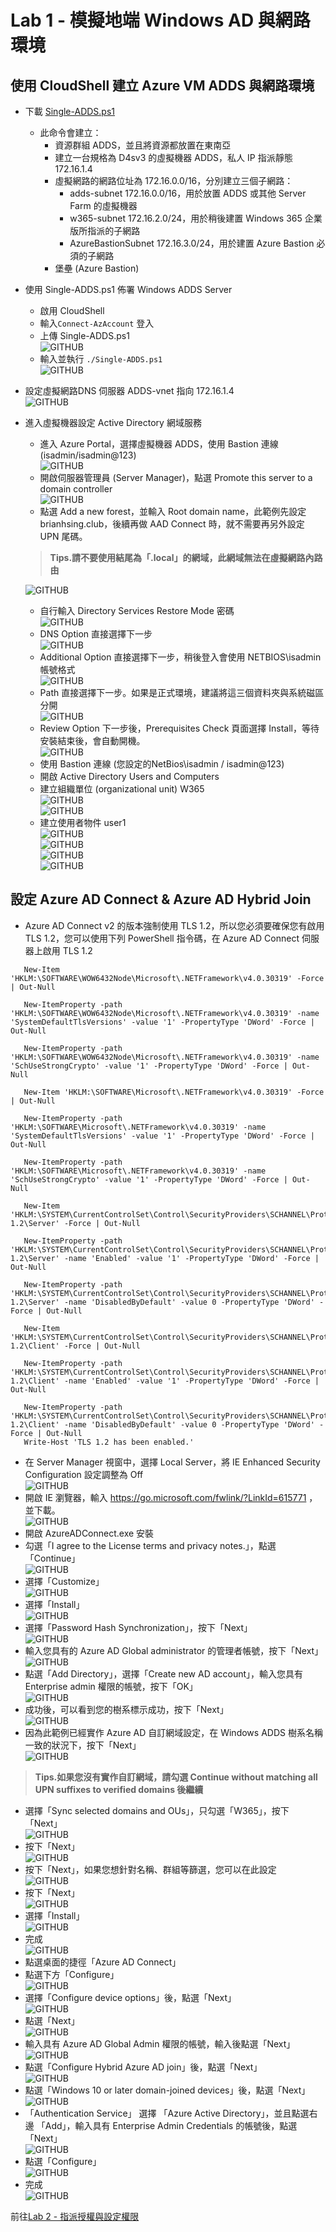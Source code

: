 # Lab 1 - 模擬地端 Windows AD 與網路環境

## 使用 CloudShell 建立 Azure VM ADDS 與網路環境

 - 下載 [Single-ADDS.ps1](https://github.com/BrianHsing/Windows365/blob/main/Single-ADDS.ps1)<br>
	- 此命令會建立：<br>
    	- 資源群組 ADDS，並且將資源都放置在東南亞<br>
    	- 建立一台規格為 D4sv3 的虛擬機器 ADDS，私人 IP 指派靜態 172.16.1.4<br>
    	- 虛擬網路的網路位址為 172.16.0.0/16，分別建立三個子網路：<br>
        	- adds-subnet 172.16.0.0/16，用於放置 ADDS 或其他 Server Farm 的虛擬機器<br>
        	- w365-subnet 172.16.2.0/24，用於稍後建置 Windows 365 企業版所指派的子網路<br>
        	- AzureBastionSubnet 172.16.3.0/24，用於建置 Azure Bastion 必須的子網路<br>
    	- 堡壘 (Azure Bastion)<br>
- 使用 Single-ADDS.ps1 佈署 Windows ADDS Server <br> 
	- 啟用 CloudShell<br>
    - 輸入`Connect-AzAccount` 登入<br>
	- 上傳 Single-ADDS.ps1<br>
	![GITHUB](https://github.com/BrianHsing/Azure-Migrate/blob/master/hyper-v/image/cloudshell-uploadps1.PNG "cloudshell-uploadps1")<br>	  
	- 輸入並執行 `./Single-ADDS.ps1` <br>
    ![GITHUB](https://github.com/BrianHsing/Windows365/blob/main/images/upload.png "upload-succsess")<br>
- 設定虛擬網路DNS 伺服器 ADDS-vnet 指向 172.16.1.4<br>
   ![GITHUB](https://github.com/BrianHsing/Azure-Virtual-Desktop/blob/master/Lab2/adds1.png "adds1")<br>
 - 進入虛擬機器設定 Active Directory 網域服務 <br> 
	- 進入 Azure Portal，選擇虛擬機器 ADDS，使用 Bastion 連線 (isadmin/isadmin@123) <br>
	  ![GITHUB](https://github.com/BrianHsing/Azure-Virtual-Desktop/blob/master/Lab2/adds2.png "adds2")<br>
	- 開啟伺服器管理員 (Server Manager)，點選 Promote this server to a domain controller<br>
	  ![GITHUB](https://github.com/BrianHsing/Azure-Virtual-Desktop/blob/master/Lab2/adds3.png "adds3")<br>
	- 點選 Add a new forest，並輸入 Root domain name，此範例先設定 brianhsing.club，後續再做 AAD Connect 時，就不需要再另外設定 UPN 尾碼。<br>
	> **Tips.請不要使用結尾為「.local」的網域，此網域無法在虛擬網路內路由** <br>
	
	  ![GITHUB](https://github.com/BrianHsing/Azure-Virtual-Desktop/blob/master/Lab2/adds4.png "adds4")<br>
	- 自行輸入 Directory Services Restore Mode 密碼<br>
	 ![GITHUB](https://github.com/BrianHsing/Azure-Virtual-Desktop/blob/master/Lab2/adds5.png "adds5")<br>
	- DNS Option 直接選擇下一步<br>
	 ![GITHUB](https://github.com/BrianHsing/Azure-Virtual-Desktop/blob/master/Lab2/adds6.png "adds6")<br>
	- Additional Option 直接選擇下一步，稍後登入會使用 NETBIOS\isadmin 帳號格式<br>
	 ![GITHUB](https://github.com/BrianHsing/Azure-Virtual-Desktop/blob/master/Lab2/adds7.png "adds7")<br>
	- Path 直接選擇下一步。如果是正式環境，建議將這三個資料夾與系統磁區分開<br>
	 ![GITHUB](https://github.com/BrianHsing/Azure-Virtual-Desktop/blob/master/Lab2/adds8.png "adds8")<br>
	- Review Option 下一步後，Prerequisites Check 頁面選擇 Install，等待安裝結束後，會自動開機。<br>
	 ![GITHUB](https://github.com/BrianHsing/Azure-Virtual-Desktop/blob/master/Lab2/adds9.png "adds9")<br>
	- 使用 Bastion 連線 (您設定的NetBios\isadmin / isadmin@123)<br>
	- 開啟 Active Directory Users and Computers <br>
	- 建立組織單位 (organizational unit) W365<br>
	 ![GITHUB](https://github.com/BrianHsing/Azure-Virtual-Desktop/blob/master/Lab2/adds10.png "adds10")<br>
	 ![GITHUB](https://github.com/BrianHsing/Windows365/blob/main/images/adds1.png "adds1")<br>
	- 建立使用者物件 user1<br>
	 ![GITHUB](https://github.com/BrianHsing/Windows365/blob/main/images/adds2.png "adds2")<br>
	 ![GITHUB](https://github.com/BrianHsing/Azure-Virtual-Desktop/blob/master/Lab2/adds13.png "adds13")<br>
	 ![GITHUB](https://github.com/BrianHsing/Azure-Virtual-Desktop/blob/master/Lab2/adds14.png "adds14")<br>
	 ![GITHUB](https://github.com/BrianHsing/Windows365/blob/main/images/adds3.png "adds3")<br>

## 設定 Azure AD Connect & Azure AD Hybrid Join

- Azure AD Connect v2 的版本強制使用 TLS 1.2，所以您必須要確保您有啟用 TLS 1.2，您可以使用下列 PowerShell 指令碼，在 Azure AD Connect 伺服器上啟用 TLS 1.2<br>
 ````
    New-Item 'HKLM:\SOFTWARE\WOW6432Node\Microsoft\.NETFramework\v4.0.30319' -Force | Out-Null

    New-ItemProperty -path 'HKLM:\SOFTWARE\WOW6432Node\Microsoft\.NETFramework\v4.0.30319' -name 'SystemDefaultTlsVersions' -value '1' -PropertyType 'DWord' -Force | Out-Null

    New-ItemProperty -path 'HKLM:\SOFTWARE\WOW6432Node\Microsoft\.NETFramework\v4.0.30319' -name 'SchUseStrongCrypto' -value '1' -PropertyType 'DWord' -Force | Out-Null

    New-Item 'HKLM:\SOFTWARE\Microsoft\.NETFramework\v4.0.30319' -Force | Out-Null

    New-ItemProperty -path 'HKLM:\SOFTWARE\Microsoft\.NETFramework\v4.0.30319' -name 'SystemDefaultTlsVersions' -value '1' -PropertyType 'DWord' -Force | Out-Null

    New-ItemProperty -path 'HKLM:\SOFTWARE\Microsoft\.NETFramework\v4.0.30319' -name 'SchUseStrongCrypto' -value '1' -PropertyType 'DWord' -Force | Out-Null

    New-Item 'HKLM:\SYSTEM\CurrentControlSet\Control\SecurityProviders\SCHANNEL\Protocols\TLS 1.2\Server' -Force | Out-Null

    New-ItemProperty -path 'HKLM:\SYSTEM\CurrentControlSet\Control\SecurityProviders\SCHANNEL\Protocols\TLS 1.2\Server' -name 'Enabled' -value '1' -PropertyType 'DWord' -Force | Out-Null

    New-ItemProperty -path 'HKLM:\SYSTEM\CurrentControlSet\Control\SecurityProviders\SCHANNEL\Protocols\TLS 1.2\Server' -name 'DisabledByDefault' -value 0 -PropertyType 'DWord' -Force | Out-Null

    New-Item 'HKLM:\SYSTEM\CurrentControlSet\Control\SecurityProviders\SCHANNEL\Protocols\TLS 1.2\Client' -Force | Out-Null

    New-ItemProperty -path 'HKLM:\SYSTEM\CurrentControlSet\Control\SecurityProviders\SCHANNEL\Protocols\TLS 1.2\Client' -name 'Enabled' -value '1' -PropertyType 'DWord' -Force | Out-Null

    New-ItemProperty -path 'HKLM:\SYSTEM\CurrentControlSet\Control\SecurityProviders\SCHANNEL\Protocols\TLS 1.2\Client' -name 'DisabledByDefault' -value 0 -PropertyType 'DWord' -Force | Out-Null
    Write-Host 'TLS 1.2 has been enabled.'
 ````
 - 在 Server Manager 視窗中，選擇 Local Server，將 IE Enhanced Security Configuration 設定調整為 Off<br>
  ![GITHUB](https://github.com/BrianHsing/Azure-Virtual-Desktop/blob/master/Lab2/aad1.png "add1")<br>
 - 開啟 IE 瀏覽器，輸入 https://go.microsoft.com/fwlink/?LinkId=615771 ，並下載。<br>
  ![GITHUB](https://github.com/BrianHsing/Azure-Virtual-Desktop/blob/master/Lab2/add2.png "add2")<br>
 - 開啟 AzureADConnect.exe 安裝<br>
 - 勾選「I agree to the License terms and privacy notes.」，點選「Continue」<br>
  ![GITHUB](https://github.com/BrianHsing/Azure-Virtual-Desktop/blob/master/Lab2/add3.png "add3")<br>
 - 選擇「Customize」<br>
  ![GITHUB](https://github.com/BrianHsing/Azure-Virtual-Desktop/blob/master/Lab2/add4.png "add4")<br>
 - 選擇「Install」<br>
  ![GITHUB](https://github.com/BrianHsing/Azure-Virtual-Desktop/blob/master/Lab2/add5.png "add5")<br>
 - 選擇「Password Hash Synchronization」，按下「Next」<br>
  ![GITHUB](https://github.com/BrianHsing/Azure-Virtual-Desktop/blob/master/Lab2/add6.png "add6")<br>
 - 輸入您具有的 Azure AD Global administrator 的管理者帳號，按下「Next」<br>
  ![GITHUB](https://github.com/BrianHsing/Azure-Virtual-Desktop/blob/master/Lab2/add7.png "add7")<br>
 - 點選「Add Directory」，選擇「Create new AD account」，輸入您具有 Enterprise admin 權限的帳號，按下「OK」<br>
  ![GITHUB](https://github.com/BrianHsing/Azure-Virtual-Desktop/blob/master/Lab2/add8.png "add8")<br>
 - 成功後，可以看到您的樹系標示成功，按下「Next」<br>
  ![GITHUB](https://github.com/BrianHsing/Azure-Virtual-Desktop/blob/master/Lab2/add9.png "add9")<br>
 - 因為此範例已經實作 Azure AD 自訂網域設定，在 Windows ADDS 樹系名稱一致的狀況下，按下「Next」<br>
  ![GITHUB](https://github.com/BrianHsing/Azure-Virtual-Desktop/blob/master/Lab2/add10.png "add10")<br>
  > **Tips.如果您沒有實作自訂網域，請勾選 Continue without matching all UPN suffixes to verified domains 後繼續** <br>
 - 選擇「Sync selected domains and OUs」，只勾選「W365」，按下「Next」<br>
  ![GITHUB](https://github.com/BrianHsing/Windows365/blob/main/images/adds4.png "adds4")<br>
 - 按下「Next」<br>
  ![GITHUB](https://github.com/BrianHsing/Azure-Virtual-Desktop/blob/master/Lab2/add12.png "add12")<br>
 - 按下「Next」，如果您想針對名稱、群組等篩選，您可以在此設定<br>
  ![GITHUB](https://github.com/BrianHsing/Azure-Virtual-Desktop/blob/master/Lab2/add13.png "add13")<br>
 - 按下「Next」<br>
  ![GITHUB](https://github.com/BrianHsing/Azure-Virtual-Desktop/blob/master/Lab2/add14.png "add14")<br>
 - 選擇「Install」<br>
  ![GITHUB](https://github.com/BrianHsing/Azure-Virtual-Desktop/blob/master/Lab2/add15.png "add15")<br>
 - 完成<br>
  ![GITHUB](https://github.com/BrianHsing/Azure-Virtual-Desktop/blob/master/Lab2/add16.png "add16")<br>
 - 點選桌面的捷徑「Azure AD Connect」<br>
 - 點選下方「Configure」<br>
  ![GITHUB](https://github.com/BrianHsing/Windows365/blob/main/images/adds5.png "adds5")<br>
 - 選擇「Configure device options」後，點選「Next」<br>
  ![GITHUB](https://github.com/BrianHsing/Windows365/blob/main/images/adds6.png "adds6")<br>
 - 點選「Next」<br>
  ![GITHUB](https://github.com/BrianHsing/Windows365/blob/main/images/adds7.png "adds7")<br>
 - 輸入具有 Azure AD Global Admin 權限的帳號，輸入後點選「Next」<br>
  ![GITHUB](https://github.com/BrianHsing/Windows365/blob/main/images/adds8.png "adds8")<br>
 - 點選「Configure Hybrid Azure AD join」後，點選「Next」<br>
  ![GITHUB](https://github.com/BrianHsing/Windows365/blob/main/images/adds9.png "adds9")<br>
 - 點選「Windows 10 or later domain-joined devices」後，點選「Next」<br>
  ![GITHUB](https://github.com/BrianHsing/Windows365/blob/main/images/adds10.png "adds10")<br>
 - 「Authentication Service」 選擇 「Azure Active Directory」，並且點選右邊 「Add」，輸入具有 Enterprise Admin Credentials 的帳號後，點選「Next」<br>
  ![GITHUB](https://github.com/BrianHsing/Windows365/blob/main/images/adds11.png "adds11")<br>
 - 點選「Configure」<br>
  ![GITHUB](https://github.com/BrianHsing/Windows365/blob/main/images/adds12.png "adds12")<br>
 - 完成<br>
  ![GITHUB](https://github.com/BrianHsing/Windows365/blob/main/images/adds13.png "adds13")<br>

前往[Lab 2 - 指派授權與設定權限](https://github.com/BrianHsing/Windows365/blob/main/Lab2.md)<br>